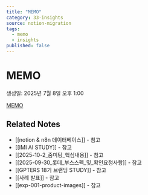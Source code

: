 ```yaml
---
title: "MEMO"
category: 33-insights
source: notion-migration
tags:
  - memo
  - insights
published: false
---
```


# MEMO

생성일: 2025년 7월 8일 오후 1:00

[MEMO](MEMO/MEMO.csv)

## Related Notes
- [[notion & n8n 데이터베이스]] - 참고
- [[IMI AI STUDY]] - 참고
- [[2025-10-2_줌미팅_핵심내용]] - 참고
- [[2025-09-30_롯데_부스스펙_및_확인요청사항]] - 참고
- [[GPTERS 18기 브랜딩 STUDY]] - 참고
- [[사례 발표]] - 참고
- [[exp-001-product-images]] - 참고
